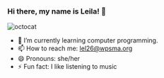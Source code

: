 ### Hi there, my name is Leila! 👋
![octocat](https://github.com/leilale1/leilale1/assets/146843642/ff8ab0a1-67b0-448d-85d0-82d92e35c908)
- 🌱 I’m currently learning computer programming.
- 📫 How to reach me: lel26@wpsma.org
- 😄 Pronouns: she/her
- ⚡ Fun fact: I like listening to music
